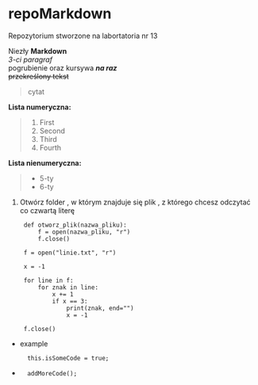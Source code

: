 # repoMarkdown

Repozytorium stworzone na labortatoria nr 13

Niezły **Markdown**  
*3-ci paragraf*  
pogrubienie oraz kursywa **_na raz_**  
~~przekreślony tekst~~
> cytat 

**Lista numeryczna:**
> 1. First
> 2. Second
> 3. Third
> 4. Fourth

**Lista nienumeryczna:**
> - 5-ty
> - 6-ty

1. Otwórz folder , w którym znajduje się plik , z którego chcesz odczytać co czwartą literę

        def otworz_plik(nazwa_pliku):
            f = open(nazwa_pliku, "r")
            f.close()

        f = open("linie.txt", "r")

        x = -1

        for line in f:
            for znak in line:
                x += 1
                if x == 3:
                    print(znak, end="")
                    x = -1

        f.close()
        
* example

        this.isSomeCode = true;

*  
        addMoreCode();
